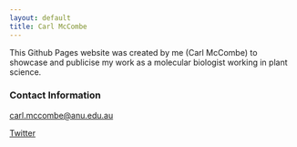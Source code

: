 ```yaml
---
layout: default
title: Carl McCombe
---
```


This Github Pages website was created by me (Carl McCombe) to showcase and publicise my work as a molecular biologist working in plant science.

### Contact Information

carl.mccombe@anu.edu.au

[Twitter](https://twitter.com/Carl_McCombe)



